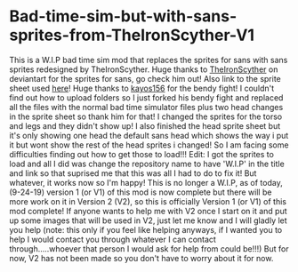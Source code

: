 # Bad-time-sim-but-with-sans-sprites-from-TheIronScyther-V1
This is a W.I.P bad time sim mod that replaces the sprites for sans with sans sprites redesigned by TheIronScyther.
Huge thanks to <a href="https://www.deviantart.com/theironscyther">TheIronScyther</a> on deviantart for the sprites for sans, go check him out! Also link to the sprite sheet used <a href="https://www.deviantart.com/theironscyther/art/Sans-Battle-Sprite-Redesign-639918966">here</a>! 
Huge thanks to <a href="https://github.com/kayos156">kayos156</a> for the bendy fight! I couldn't find out how to upload folders so I just forked his bendy fight and replaced all the files with the normal bad time simulator files plus two head changes in the sprite sheet so thank him for that!
I changed the sprites for the torso and legs and they didn't show up! I also finished the head sprite sheet but it's only showing one head the default sans head which shows the way i put it but wont show the rest of the head sprites i changed! So I am facing some difficulties finding out how to get those to load!!!
Edit: I got the sprites to load and all I did was change the repository name to have 'W.I.P' in the title and link so that suprised me that this was all I had to do to fix it! But whatever, it works now so I'm happy!
This is no longer a W.I.P, as of today, (9-24-19) version 1 (or V1) of this mod is now complete but there will be more work on it in Version 2 (V2), so this is officially Version 1 (or V1) of this mod complete! If anyone wants to help me with V2 once I start on it and put up some images that will be used in V2, just let me know and I will gladly let you help (note: this only if you feel like helping anyways, if I wanted you to help I would contact you through whatever I can contact through.....whoever that person I would ask for help from could be!!!) But for now, V2 has not been made so you don't have to worry about it for now.
